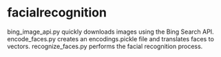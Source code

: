# facialrecognition

bing_image_api.py quickly downloads images using the Bing Search API.
encode_faces.py creates an encodings.pickle file and translates faces to vectors.
recognize_faces.py performs the facial recognition process.
